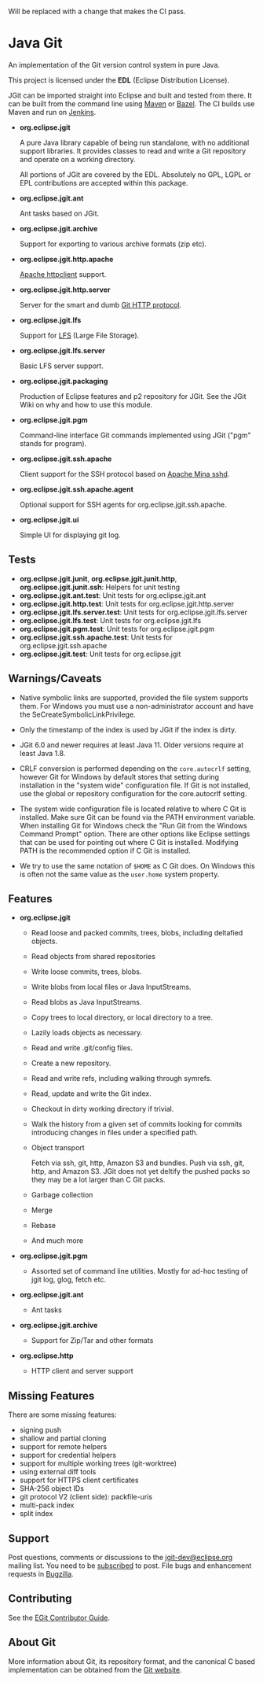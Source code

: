 Will be replaced with a change that makes the CI pass.

# Java Git

An implementation of the Git version control system in pure Java.

This project is licensed under the __EDL__ (Eclipse Distribution
License).

JGit can be imported straight into Eclipse and built and tested from
there. It can be built from the command line using
[Maven](https://maven.apache.org/) or [Bazel](https://bazel.build/).
The CI builds use Maven and run on [Jenkins](https://ci.eclipse.org/jgit/).

- __org.eclipse.jgit__

    A pure Java library capable of being run standalone, with no
    additional support libraries. It provides classes to read and
    write a Git repository and operate on a working directory.

    All portions of JGit are covered by the EDL. Absolutely no GPL,
    LGPL or EPL contributions are accepted within this package.

- __org.eclipse.jgit.ant__

    Ant tasks based on JGit.

- __org.eclipse.jgit.archive__

    Support for exporting to various archive formats (zip etc).

- __org.eclipse.jgit.http.apache__

    [Apache httpclient](https://hc.apache.org/httpcomponents-client-ga/) support.

- __org.eclipse.jgit.http.server__

    Server for the smart and dumb
    [Git HTTP protocol](https://github.com/git/git/blob/master/Documentation/technical/http-protocol.txt).

- __org.eclipse.jgit.lfs__

    Support for [LFS](https://git-lfs.github.com/) (Large File Storage).

- __org.eclipse.jgit.lfs.server__

    Basic LFS server support.

- __org.eclipse.jgit.packaging__

    Production of Eclipse features and p2 repository for JGit. See the JGit
    Wiki on why and how to use this module.

- __org.eclipse.jgit.pgm__

    Command-line interface Git commands implemented using JGit
    ("pgm" stands for program).

- __org.eclipse.jgit.ssh.apache__

    Client support for the SSH protocol based on
    [Apache Mina sshd](https://mina.apache.org/sshd-project/).

- __org.eclipse.jgit.ssh.apache.agent__

    Optional support for SSH agents for org.eclipse.jgit.ssh.apache.

- __org.eclipse.jgit.ui__

    Simple UI for displaying git log.

## Tests

- __org.eclipse.jgit.junit__, __org.eclipse.jgit.junit.http__,
__org.eclipse.jgit.junit.ssh__: Helpers for unit testing
- __org.eclipse.jgit.ant.test__: Unit tests for org.eclipse.jgit.ant
- __org.eclipse.jgit.http.test__: Unit tests for org.eclipse.jgit.http.server
- __org.eclipse.jgit.lfs.server.test__: Unit tests for org.eclipse.jgit.lfs.server
- __org.eclipse.jgit.lfs.test__: Unit tests for org.eclipse.jgit.lfs
- __org.eclipse.jgit.pgm.test__: Unit tests for org.eclipse.jgit.pgm
- __org.eclipse.jgit.ssh.apache.test__: Unit tests for org.eclipse.jgit.ssh.apache
- __org.eclipse.jgit.test__: Unit tests for org.eclipse.jgit

## Warnings/Caveats

- Native symbolic links are supported, provided the file system supports
  them. For Windows you must use a non-administrator account and have the SeCreateSymbolicLinkPrivilege.

- Only the timestamp of the index is used by JGit if the index is
  dirty.

- JGit 6.0 and newer requires at least Java 11. Older versions require at least Java 1.8.

- CRLF conversion is performed depending on the `core.autocrlf` setting,
  however Git for Windows by default stores that setting during
  installation in the "system wide" configuration file. If Git is not
  installed, use the global or repository configuration for the
  core.autocrlf setting.

- The system wide configuration file is located relative to where C
  Git is installed. Make sure Git can be found via the PATH
  environment variable. When installing Git for Windows check the "Run
  Git from the Windows Command Prompt" option. There are other options
  like Eclipse settings that can be used for pointing out where C Git
  is installed. Modifying PATH is the recommended option if C Git is
  installed.

- We try to use the same notation of `$HOME` as C Git does. On Windows
  this is often not the same value as the `user.home` system property.

## Features

- __org.eclipse.jgit__
  - Read loose and packed commits, trees, blobs, including
    deltafied objects.
  - Read objects from shared repositories
  - Write loose commits, trees, blobs.
  - Write blobs from local files or Java InputStreams.
  - Read blobs as Java InputStreams.
  - Copy trees to local directory, or local directory to a tree.
  - Lazily loads objects as necessary.
  - Read and write .git/config files.
  - Create a new repository.
  - Read and write refs, including walking through symrefs.
  - Read, update and write the Git index.
  - Checkout in dirty working directory if trivial.
  - Walk the history from a given set of commits looking for commits
      introducing changes in files under a specified path.
  - Object transport

      Fetch via ssh, git, http, Amazon S3 and bundles.
      Push via ssh, git, http, and Amazon S3. JGit does not yet deltify
      the pushed packs so they may be a lot larger than C Git packs.

  - Garbage collection
  - Merge
  - Rebase
  - And much more

- __org.eclipse.jgit.pgm__
  - Assorted set of command line utilities. Mostly for ad-hoc testing of jgit
      log, glog, fetch etc.
- __org.eclipse.jgit.ant__
  - Ant tasks
- __org.eclipse.jgit.archive__
  - Support for Zip/Tar and other formats
- __org.eclipse.http__
  - HTTP client and server support

## Missing Features

There are some missing features:

- signing push
- shallow and partial cloning
- support for remote helpers
- support for credential helpers
- support for multiple working trees (git-worktree)
- using external diff tools
- support for HTTPS client certificates
- SHA-256 object IDs
- git protocol V2 (client side): packfile-uris
- multi-pack index
- split index

## Support

Post questions, comments or discussions to the jgit-dev@eclipse.org mailing list.
You need to be [subscribed](https://dev.eclipse.org/mailman/listinfo/jgit-dev)
to post. File bugs and enhancement requests in
[Bugzilla](https://wiki.eclipse.org/EGit/Contributor_Guide#Filing_Bugs).

## Contributing

See the [EGit Contributor Guide](http://wiki.eclipse.org/EGit/Contributor_Guide).

## About Git

More information about Git, its repository format, and the canonical
C based implementation can be obtained from the
[Git website](http://git-scm.com/).
